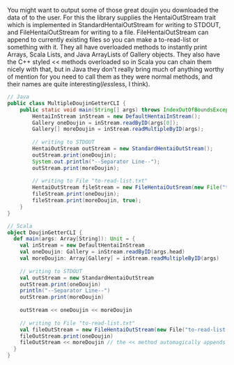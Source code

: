 You might want to output some of those great doujin you downloaded the data of  to the user. For this the library 
supplies the HentaiOutStream trait which is implemented in StandardHentaiOutStream for writing to STDOUT, and FileHentaiOutStream 
for writing to a file. FileHentaiOutStream can append to currently existing files so you can make a to-read-list or 
something with it. They all have overloaded methods to instantly print Arrays, Scala Lists, and Java ArrayLists of 
Gallery objects. They also have the C++ styled << methods overloaded so in Scala you can chain them nicely with that, 
but in Java they don't really bring much of anything worthy of mention for you need to call them as they were normal 
methods, and their names are quite interesting($less$less, I think).

```java
// Java
public class MultipleDoujinGetterCLI {
    public static void main(String[] args) throws IndexOutOfBoundsException {
        HentaiInStream inStream = new DefaultHentaiInStream();
        Gallery oneDoujin = inStream.readByID(args[0]);
        Gallery[] moreDoujin = inStream.readMultipleByID(args);
        
        // writing to STDOUT
        HentaiOutStream outStream = new StandardHentaiOutStream();
        outStream.print(oneDoujin); 
        System.out.println("--Separator Line--");
        outStream.print(moreDoujin);
        
        // writing to File "to-read-list.txt"
        HentaiOutStream fileStream = new FileHentaiOutSream(new File("to-read-list.txt"));
        fileStream.print(oneDoujin);
        fileStream.print(moreDoujin, true);
    }
}
```
```scala
// Scala
object DoujinGetterCLI {
  def main(args: Array[String]): Unit = {
    val inStream = new DefaultHentaiInStream
    val oneDoujin: Gallery = inStream.readByID(args.head)
    val moreDoujin: Array[Gallery] = inStream.readMultipleByID(args)
    
    // writing to STDOUT
    val outStream = new StandardHentaiOutStream
    outStream.print(oneDoujin)
    println("--Separator Line--")
    outStream.print(moreDoujin)
    
    outStream << oneDoujin << moreDoujin
    
    // writing to File "to-read-list.txt"
    val fileOutStream = new FileHentaiOutStream(new File("to-read-list.txt"))
    fileOutStream.print(oneDoujin)
    fileOutStream << moreDoujin // the << method automagically appends
  }
}
```
